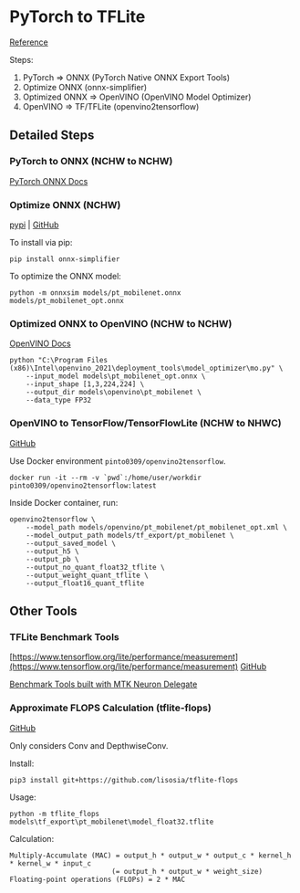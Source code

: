 # PyTorch to TFLite

[Reference](https://qiita.com/PINTO/items/ed06e03eb5c007c2e102)

Steps:
1. PyTorch => ONNX (PyTorch Native ONNX Export Tools)
2. Optimize ONNX (onnx-simplifier)
3. Optimized ONNX => OpenVINO (OpenVINO Model Optimizer)
4. OpenVINO => TF/TFLite (openvino2tensorflow)

## Detailed Steps

### PyTorch to ONNX (NCHW to NCHW)

[PyTorch ONNX Docs](https://pytorch.org/docs/stable/onnx.html)

### Optimize ONNX (NCHW)

[pypi](https://pypi.org/project/onnx-simplifier/) | [GitHub](https://github.com/daquexian/onnx-simplifier)

To install via pip:
```shell
pip install onnx-simplifier
```

To optimize the ONNX model:
```shell
python -m onnxsim models/pt_mobilenet.onnx models/pt_mobilenet_opt.onnx
```

### Optimized ONNX to OpenVINO (NCHW to NCHW)

[OpenVINO Docs](https://docs.openvinotoolkit.org/latest/index.html)

```shell
python "C:\Program Files (x86)\Intel\openvino_2021\deployment_tools\model_optimizer\mo.py" \
    --input_model models\pt_mobilenet_opt.onnx \
    --input_shape [1,3,224,224] \
    --output_dir models\openvino\pt_mobilenet \
    --data_type FP32
```

### OpenVINO to TensorFlow/TensorFlowLite (NCHW to NHWC)

[GitHub](https://github.com/PINTO0309/openvino2tensorflow)

Use Docker environment `pinto0309/openvino2tensorflow`.

```shell
docker run -it --rm -v `pwd`:/home/user/workdir pinto0309/openvino2tensorflow:latest
```

Inside Docker container, run:
```shell
openvino2tensorflow \
    --model_path models/openvino/pt_mobilenet/pt_mobilenet_opt.xml \
    --model_output_path models/tf_export/pt_mobilenet \
    --output_saved_model \
    --output_h5 \
    --output_pb \
    --output_no_quant_float32_tflite \
    --output_weight_quant_tflite \
    --output_float16_quant_tflite
```

## Other Tools

### TFLite Benchmark Tools
[https://www.tensorflow.org/lite/performance/measurement](https://www.tensorflow.org/lite/performance/measurement)
[GitHub](https://github.com/tensorflow/tensorflow/tree/master/tensorflow/lite/tools/benchmark)

[Benchmark Tools built with MTK Neuron Delegate](https://github.com/MediaTek-NeuroPilot/tflite-neuron-delegate)

### Approximate FLOPS Calculation (tflite-flops)
[GitHub](https://github.com/lisosia/tflite-flops)

Only considers Conv and DepthwiseConv.

Install:
```shell
pip3 install git+https://github.com/lisosia/tflite-flops
```

Usage:
```
python -m tflite_flops models\tf_export\pt_mobilenet\model_float32.tflite
```

Calculation:
```
Multiply-Accumulate (MAC) = output_h * output_w * output_c * kernel_h * kernel_w * input_c 
                         (= output_h * output_w * weight_size)
Floating-point operations (FLOPs) = 2 * MAC
```